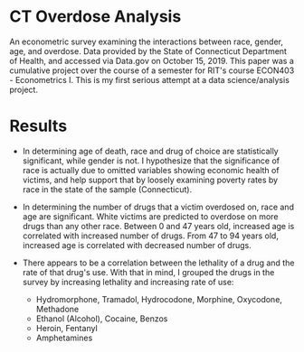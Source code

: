 # CT Overdose Analysis
An econometric survey examining the interactions between race, gender, age, and overdose. Data provided by the State of Connecticut Department of Health, and accessed via Data.gov on October 15, 2019. This paper was a cumulative project over the course of a semester for RIT's course ECON403 - Econometrics I. This is my first serious attempt at a data science/analysis project.

# Results
- In determining age of death, race and drug of choice are statistically significant, while gender is not. I hypothesize that the significance of race is actually due to omitted variables showing economic health of victims, and help support that by loosely examining poverty rates by race in the state of the sample (Connecticut).

- In determining the number of drugs that a victim overdosed on, race and age are significant. White victims are predicted to overdose on more drugs than any other race. Between 0 and 47 years old, increased age is correlated with increased number of drugs. From 47 to 94 years old, increased age is correlated with decreased number of drugs.

- There appears to be a correlation between the lethality of a drug and the rate of that drug's use. With that in mind, I grouped the drugs in the survey by increasing lethality and increasing rate of use:
  - Hydromorphone, Tramadol, Hydrocodone, Morphine, Oxycodone, Methadone
  - Ethanol (Alcohol), Cocaine, Benzos
  - Heroin, Fentanyl
  - Amphetamines
